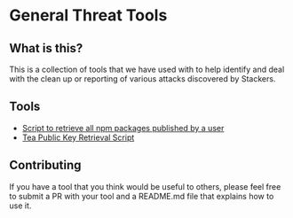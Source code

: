 # General Threat Tools

## What is this?

This is a collection of tools that we have used with to help identify and deal
with the clean up or reporting of various attacks discovered by Stackers.

## Tools

- [Script to retrieve all npm packages published by a user](get-npm-users/README.md)
- [Tea Public Key Retrieval Script](tea-key-retrieve/README.md)

## Contributing

If you have a tool that you think would be useful to others, please feel free
to submit a PR with your tool and a README.md file that explains how to use it.

